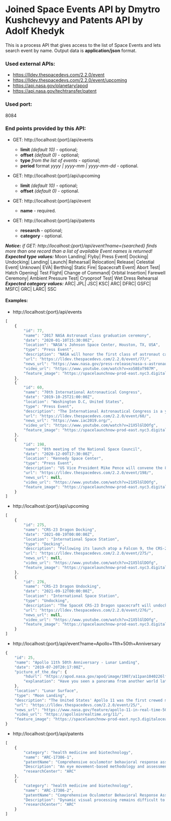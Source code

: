 # Joined Space Events API by Dmytro Kushchevyy and Patents API by Adolf Khedyk
This is a process API that gives access to the list of Space Events and lets search event by name.
Output data is **application/json** format.

### Used external APIs:
* https://lldev.thespacedevs.com/2.2.0/event
* https://lldev.thespacedevs.com/2.2.0/event/upcoming
* https://api.nasa.gov/planetary/apod
* https://api.nasa.gov/techtransfer/patent

### Used port:
8084

### End points provided by this API:
* GET: http://localhost:{port}/api/events
    * **limit** _(default 10)_ - optional;
    * **offset** _(default 0)_ - optional;
    * **type** _from the list of events_ - optional;
    * **period** format _yyyy | yyyy-mm | yyyy-mm-dd_ - optional.
    
* GET: http://localhost:{port}/api/upcoming
    * **limit** _(default 10)_ - optional;
    * **offset** _(default 0)_ - optional.   
     
* GET: http://localhost:{port}/api/event
    * **name** - required.

* GET: http://localhost:{port}/api/patents
    * **research** - optional;
    * **category** - optional.
    
*__Notice:__ if GET: http://localhost:{port}/api/event?name={searched} finds more than one record than a list of available Event names is returned!*   
*__Expected type values:__* Moon Landing| Flyby| Press Event| Docking| Undocking| Landing| Launch| Rehearsal| Relocation| Release| Celestial Event| Unknown| EVA| Berthing| Static Fire| Spacecraft Event| Abort Test| Hatch Opening| Test Flight| Change of Command| Orbital Insertion| Farewell Ceremony| Ambient Pressure Test| Cryoproof Test| Wet Dress Rehearsal
*__Expected category values:__* ARC| JPL| JSC| KSC| ARC| DFRC| GSFC| MSFC| GRC| LARC| SSC
    
#### Examples:
* http://localhost:{port}/api/events
```javascript
[
    {
        "id": 77,
        "name": "2017 NASA Astronaut class graduation ceremony",
        "date": "2020-01-10T15:30:00Z",
        "location": "NASA's Johnson Space Center, Houston, TX, USA",
        "type": "Press Event",
        "description": "NASA will honor the first class of astronaut candidates to graduate under the Artemis program at 10:30 a.m. EST Friday, Jan. 10, at the agency’s Johnson Space Center in Houston. After completing more than two years of basic training, these candidates will become eligible for spaceflight, including assignments to the International Space Station, Artemis missions to the Moon, and ultimately, missions to Mars.",
        "url": "https://lldev.thespacedevs.com/2.2.0/event/77/",
        "news_url": "https://www.nasa.gov/press-release/nasa-s-astronaut-candidates-to-graduate-with-eye-on-artemis-missions",
        "video_url": "https://www.youtube.com/watch?v=xo58EoT987M",
        "feature_image": "https://spacelaunchnow-prod-east.nyc3.digitaloceanspaces.com/media/event_images/20172520nasa2520astronaut2520class2520graduation2520ceremony_image_20191228100802.jpg"
    },
    {
        "id": 60,
        "name": "70th International Astronautical Congress",
        "date": "2019-10-25T21:00:00Z",
        "location": "Washington D.C, United States",
        "type": "Press Event",
        "description": "The International Astronautical Congress is a yearly conference where key figures in the space industry meet and showcase/discuss events in the spaceflight industry.\r\n\r\nThe event lasts starts on 21st October and lasts a week. Some of the panels will be live streamed for free on NASA TV.",
        "url": "https://lldev.thespacedevs.com/2.2.0/event/60/",
        "news_url": "https://www.iac2019.org/",
        "video_url": "https://www.youtube.com/watch?v=21X5lGlDOfg",
        "feature_image": "https://spacelaunchnow-prod-east.nyc3.digitaloceanspaces.com/media/event_images/70th2520international2520astronautical2520congress_image_20191019002059.png"
    },
    {
        "id": 198,
        "name": "8th meeting of the National Space Council",
        "date": "2020-12-09T17:30:00Z",
        "location": "Kennedy Space Center",
        "type": "Press Event",
        "description": "US Vice President Mike Pence will convene the 8th meeting of the National Space Council at NASA's Kennedy Space Center on December 9 at 12:30 p.m. ET. \r\n\r\nThe meeting will be livestreamed on NASA TV.",
        "url": "https://lldev.thespacedevs.com/2.2.0/event/198/",
        "news_url": null,
        "video_url": "https://www.youtube.com/watch?v=21X5lGlDOfg",
        "feature_image": "https://spacelaunchnow-prod-east.nyc3.digitaloceanspaces.com/media/event_images/8th_meeting_of__image_20201201090808.jpeg"
    }
]
```
* http://localhost:{port}/api/upcoming
```javascript
[
    {
        "id": 275,
        "name": "CRS-23 Dragon Docking",
        "date": "2021-08-19T00:00:00Z",
        "location": "International Space Station",
        "type": "Docking",
        "description": "Following its launch atop a Falcon 9, the CRS-23 Dragon will autonomously dock to the ISS, bringing crew supplies as well as experiments.",
        "url": "https://lldev.thespacedevs.com/2.2.0/event/275/",
        "news_url": null,
        "video_url": "https://www.youtube.com/watch?v=21X5lGlDOfg",
        "feature_image": "https://spacelaunchnow-prod-east.nyc3.digitaloceanspaces.com/media/event_images/crs-23_dragon_d_image_20210519074125.jpeg"
    },
    {
        "id": 276,
        "name": "CRS-23 Dragon Undocking",
        "date": "2021-09-12T00:00:00Z",
        "location": "International Space Station",
        "type": "Undocking",
        "description": "The SpaceX CRS-23 Dragon spacecraft will undock from the International Space Station ahead of its reentry, splashdown and recovery.",
        "url": "https://lldev.thespacedevs.com/2.2.0/event/276/",
        "news_url": null,
        "video_url": "https://www.youtube.com/watch?v=21X5lGlDOfg",
        "feature_image": "https://spacelaunchnow-prod-east.nyc3.digitaloceanspaces.com/media/event_images/crs-23_dragon_u_image_20210519074227.jpeg"
    }
]
```
* http://localhost:{port}/api/event?name=Apollo+11th+50th+Anniversary
```javascript
{
    "id": 25,
    "name": "Apollo 11th 50th Anniversary - Lunar Landing",
    "date": "2019-07-20T20:17:00Z",
    "picture_of_the_day": {
        "hdurl": "https://apod.nasa.gov/apod/image/1907/a11pan1040226lftsm.jpg",
        "explanation": "Have you seen a panorama from another world lately? Assembled from high-resolution scans of the original film frames, this one sweeps across the magnificent desolation of the Apollo 11 landing site on the Moon's Sea of Tranquility. The images were taken by Neil Armstrong looking out his window of the Eagle Lunar Module fifty years ago, shortly after the July 20, 1969 landing. The frame at the far left (AS11-37-5449) is the first picture taken by a person on another world. Toward the south, thruster nozzles can be seen in the foreground on the left, while at the right, the shadow of the Eagle is visible to the west. For scale, the large, shallow crater on the right has a diameter of about 12 meters. Frames taken from the Lunar Module windows about an hour and a half after landing, before walking on the lunar surface, were intended to initially document the landing site in case an early departure was necessary."
    },
    "location": "Lunar Surface",
    "type": "Moon Landing",
    "description": "The United States' Apollo 11 was the first crewed mission to land on the Moon, on 20 July 1969. To date, the United States is the only country to have successfully conducted crewed missions to the Moon, with the last departing the lunar surface in December 1972.\r\n\r\nA total of twelve men have landed on the Moon. This was accomplished with two US pilot-astronauts flying a Lunar Module on each of six NASA missions across a 41-month period starting 20 July 1969 UTC, with Neil Armstrong and Buzz Aldrin on Apollo 11, and ending on 14 December 1972 UTC with Gene Cernan and Jack Schmitt on Apollo 17. Cernan was the last to step off the lunar surface.",
    "url": "https://lldev.thespacedevs.com/2.2.0/event/25/",
    "news_url": "https://www.nasa.gov/feature/apollo-11-in-real-time-50-years-later/",
    "video_url": "https://apolloinrealtime.org/11/",
    "feature_image": "https://spacelaunchnow-prod-east.nyc3.digitaloceanspaces.com/media/event_images/apollo252011th2520-2520lunar2520landing252050th2520anniversary_image_20190715211113.jpg"
}
```
* http://localhost:{port}/api/patents
```javascript
[
    {
        "category": "health medicine and biotechnology",
        "name": "ARC-17386-1",
        "patentName": "Comprehensive oculomotor behavioral response assessment (COBRA)",
        "Description": "An eye movement-based methodology and assessment tool may be used to     quantify many aspects of human dynamic visual processing using a     relatively simple and short oculomotor task, noninvasive video-based eye     tracking, and validated oculometric analysis techniques. By examining the     eye movement responses to a task including a radially-organized     appropriately randomized sequence of Rashbass-like step-ramp     pursuit-tracking trials, distinct performance measurements may be     generated that may be associated with, for example, pursuit initiation     (e.g., latency and open-loop pursuit acceleration), steady-state tracking     (e.g., gain, catch-up saccade amplitude, and the proportion of the     steady-state response consisting of smooth movement), direction tuning     (e.g., oblique effect amplitude, horizontal-vertical asymmetry, and     direction noise), and speed tuning (e.g., speed responsiveness and     noise). This quantitative approach may provide fast and results (e.g., a     multi-dimensional set of oculometrics and a single scalar impairment     index) that can be interpreted by one without a high degree of scientific     sophistication or extensive training.",
        "researchCenter": "ARC"
    },
    {
        "category": "health medicine and biotechnology",
        "name": "ARC-17386-2",
        "patentName": "Comprehensive Oculomotor Behavioral Response Assessment (COBRA)",
        "Description": "Dynamic visual processing remains difficult to assess clinically, due at least in part to the lack of a readily-available assessment tool and a codified set of performance standards.  Severe impairments in dynamic visual function can stem from a large number of causes, including: stroke, traumatic brain injury, autism, Alzheimers disease, schizophrenia, degenerative retinal disease, drug toxicity, aging, and spaceflight-induced visual impairment.  To assess various aspects of dynamic visual function including peripheral attention, peripheral spatial localization, perceptual motion processing, and oculomotor responsiveness, we developed a simple fifteen-minute clinical test that measures and computes ten eye-movement-based, i.e., oculometric, measures.  Our oculometric tool may be useful to clinicians to localize affected brain regions following trauma, degenerative disease, or aging, to characterize and quantify clinical deficits, to monitor recovery of function after injury, and to detect altered or impaired visual performance at sub-clinical levels.  This sensitive assessment tool has immediate applicability as a screening tool by comparing the oculometric measures of an individual to a normal baseline population, or from the same individual before and after exposure to a potentially-traumatic event (e.g., a boxing match, football game, combat tour, space mission), or on an ongoing basis to monitor performance as it returns to baseline following injury.  Applications of our oculometric tool include screening: patients for deficits in visual function; pilot candidates based upon inherent dynamic visual capabilities; patients, players, or soldiers for recovery by periodic reassessment following injury;  automobile drivers as they age; and astronaut visual status before and after a mission.",
        "researchCenter": "ARC"
    }
]
```